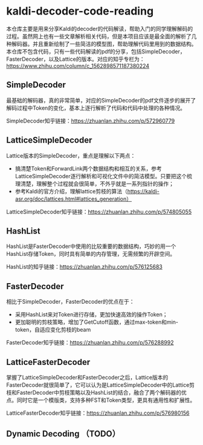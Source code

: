 # kaldi-decoder-code-reading

本仓库主要是用来分享Kaldi的decoder的代码解读，帮助入门的同学理解解码的过程。虽然网上也有一些文章解析相关代码，但是本项目应该是最全面的解析了几种解码器。并且重新绘制了一些简洁的模型图，帮助理解代码里用到的数据结构。本仓库不包含代码，只有一些代码解读的pdf的分享，包括SimpleDecoder，FasterDecoder，以及Lattice的版本。对应的知乎专栏为：https://www.zhihu.com/column/c_1562898571187380224

## SimpleDecoder
最基础的解码器，真的非常简单，对应的SimpleDecoder的pdf文件逐步的展开了解码过程中Token的变化，基本上逐行解析了代码和代码中处理的各种情况。

SimpleDecoder知乎链接：https://zhuanlan.zhihu.com/p/572960779

## LatticeSimpleDecoder
Lattice版本的SimpleDecoder，重点是理解以下两点：
* 搞清楚Token和ForwardLink两个数据结构和相互的关系，参考LatticeSimpleDecoder逐行解析和可视化文件中的简洁模型。只要把这个梳理清楚，理解整个过程就会很简单，不外乎就是一系列指针的操作；
* 参考Kaldi的官方介绍，理解lattice剪枝的算法（https://kaldi-asr.org/doc/lattices.html#lattices_generation）

LatticeSimpleDecoder知乎链接：https://zhuanlan.zhihu.com/p/574805055
## HashList
HashList是FasterDecoder中使用的比较重要的数据结构，巧妙的用一个HashList存储Token，同时具有简单的内存管理，无需频繁的开辟空间。

HashList的知乎链接：https://zhuanlan.zhihu.com/p/576125683

## FasterDecoder
相比于SimpleDecoder，FasterDecoder的优点在于：
* 采用HashList来对Token进行存储，更加快速高效的操作Token；
* 更加聪明的剪枝策略，增加了GetCutoff函数，通过max-token和min-token，自适应变化剪枝的beam

FasterDecoder知乎链接：https://zhuanlan.zhihu.com/p/576288992



## LatticeFasterDecoder 
掌握了LatticeSimpleDecoder和FasterDecoder之后，Lattice版本的FasterDecoder就很简单了，它可以认为是LatticeSimpleDecoder中的Lattice剪枝和FasterDecoder中剪枝策略以及HashList的结合，融合了两个解码器的优点。同时它是一个模版类，支持多种FST和Token类型，更具有通用性和扩展性。

LatticeFasterDecoder知乎链接：https://zhuanlan.zhihu.com/p/576980156

## Dynamic Decoding （TODO）
